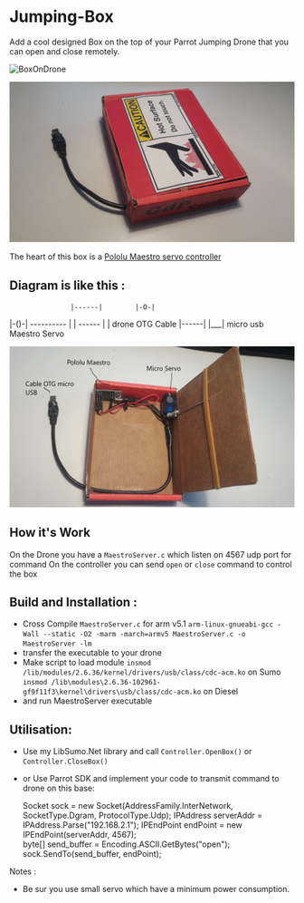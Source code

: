 # Jumping-Box

Add a cool designed Box on the top of your Parrot Jumping Drone that you can open and close remotely.

![BoxOnDrone](./BoxOnDrone.jpg)

![BoxClose](./BoxClose.jpg)


The heart of this box is a [Pololu Maestro servo controller](https://www.pololu.com/product/1351)

## Diagram is like this :
                   |------|        |-O-|
|-()-|  ---------- |      | ------ |   |
drone   OTG Cable  |------|        |___|
		micro usb  Maestro         Servo

![BoxOpen](./BoxOpen.jpg)
	
## How it's Work

On the Drone you have a `MaestroServer.c` which listen on 4567 udp port for command
On the controller you can send `open` or `close` command to control the box

## Build and Installation : 
 - Cross Compile `MaestroServer.c` for arm v5.1
   `arm-linux-gnueabi-gcc -Wall --static -O2 -marm -march=armv5 MaestroServer.c -o MaestroServer -lm`
 - transfer the executable to your drone
 - Make script to load module 
   `insmod /lib/modules/2.6.36/kernel/drivers/usb/class/cdc-acm.ko` on Sumo
   `insmod /lib\modules\2.6.36-102961-gf9f11f3\kernel\drivers\usb/class/cdc-acm.ko` on Diesel
 - and run MaestroServer executable
 
## Utilisation:
 - Use my LibSumo.Net library and call `Controller.OpenBox()` or `Controller.CloseBox()`
 - or Use Parrot SDK and implement your code to transmit command to drone on this base:
 
    Socket sock = new Socket(AddressFamily.InterNetwork, SocketType.Dgram, ProtocolType.Udp);
    IPAddress serverAddr = IPAddress.Parse("192.168.2.1");
    IPEndPoint endPoint = new IPEndPoint(serverAddr, 4567);    
    byte[] send_buffer = Encoding.ASCII.GetBytes("open");
    sock.SendTo(send_buffer, endPoint);
   
Notes : 
 - Be sur you use small servo which have a minimum power consumption.